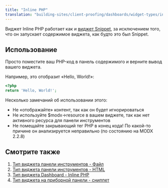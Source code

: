 ```yaml
---
title: "Inline PHP"
translation: "building-sites/client-proofing/dashboards/widget-types/inline-php"
---
```


Виджет Inline PHP работает как и [виджет Snippet](building-sites/client-proofing/dashboards/widget-types/snippet "Тип виджета на приборной панели - сниппет"), за исключением того, что он запускает содержимое виджета, как будто это был Snippet.

## Использование

Просто поместите ваш PHP-код в панель содержимого и верните вывод вашего виджета.

Например, это отобразит «Hello, World!»:

```php
<?php
return 'Hello, World!';
```

Несколько замечаний об использовании этого:

- Не «отображайте» контент, так как он будет игнорироваться
- Не используйте $modx->resource в вашем виджете, так как нет активного ресурса для панели инструментов
- Не помещайте закрывающий тег PHP в конец кода! По какой-то причине он анализируется неправильно (по состоянию на MODX 2.2.8)

## Смотрите также

1. [Тип виджета панели инструментов - Файл](building-sites/client-proofing/dashboards/widget-types/file)
2. [Тип виджета панели инструментов - HTML](building-sites/client-proofing/dashboards/widget-types/html)
3. [Тип виджета Dashboard - Inline PHP](building-sites/client-proofing/dashboards/widget-types/inline-php)
4. [Тип виджета на приборной панели - сниппет](building-sites/client-proofing/dashboards/widget-types/snippet)
